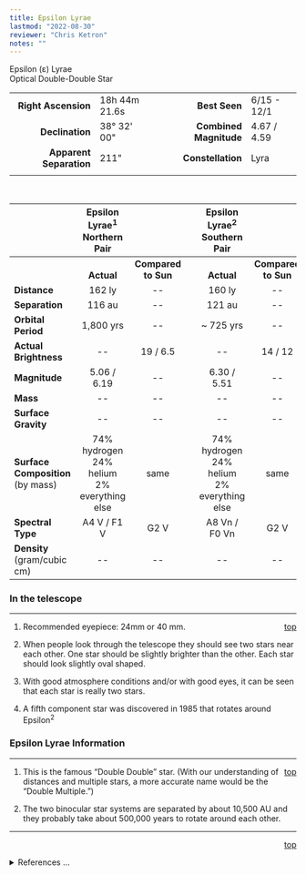 ```yaml
---
title: Epsilon Lyrae
lastmod: "2022-08-30"
reviewer: "Chris Ketron"
notes: ""
---
```


<script src="/notes/js/whatsup.js"></script>
<script type="text/javascript">
	var objectName ="Epsilon Lyrae"
	var objectDesc ="Optical Double-Double Star<br/>in the Constellation<br/>Lyra"
	var objectImage=""
</script>

<span style='float:right;'><div id=whatsup></div>

Epsilon (&epsilon;) Lyrae  
Optical Double-Double Star  

|   |   |   |   |
|--:|:--|--:|:--|
|**Right Ascension**|18h 44m 21.6s|**Best Seen**| 6/15 - 12/1 |
|**Declination**|38&deg; 32' 00"|**Combined Magnitude**| 4.67 / 4.59 |
|**Apparent Separation** | 211" |**Constellation**| Lyra |
|   |   |   |   |

<br/>

|   | Epsilon Lyrae<sup>1</sup><br/>Northern Pair  |   |   | Epsilon Lyrae<sup>2</sup><br/>Southern Pair  |   |
|---|:---:|:---:|---|:---:|:---:|
|   | <br/>**Actual**| **Compared<br/>to Sun** |     | <br/>**Actual**| **Compared<br/>to Sun** |
|**Distance** | 162 ly | -- |                        | 160 ly | -- |
|**Separation** | 116 au | -- |                      | 121 au | -- |
|**Orbital Period** | 1,800 yrs | -- |               | ~ 725 yrs | -- |
|**Actual Brightness** | -- | 19 / 6.5 |             | -- | 14 / 12 |
|**Magnitude** | 5.06 / 6.19 | -- |                  | 6.30 / 5.51 | -- |
|**Mass**	             | -- | -- |                 | -- | -- |
|**Surface Gravity**	 | -- | -- |                 | -- | -- |
|**Surface Composition** (by mass) |74% hydrogen<br/>24% helium<br/>2% everything else| same |   |74% hydrogen<br/>24% helium<br/>2% everything else | same |
|**Spectral Type**       | A4 V / F1 V | G2 V |      | A8 Vn / F0 Vn | G2 V | 
|**Density** (gram/cubic cm) | -- | -- |             | -- | -- | 

### In the telescope

---
<span style='float:right;'>[top](#)</span>

1.  Recommended eyepiece: 24mm or 40 mm.

2.  When people look through the telescope they should see two stars near each other.  One star should be slightly brighter than the other.  Each star should look slightly oval shaped.

3.  With good atmosphere conditions and/or with good eyes, it can be seen that each star is really two stars.

4.  A fifth component star was discovered in 1985 that rotates around Epsilon<sup>2</sup>

### Epsilon Lyrae Information

---
<span style='float:right;'>[top](#)</span>

1.  This is the famous “Double Double” star.  (With our understanding of distances and multiple stars, a more accurate name would be the “Double Multiple.”)

2.  The two binocular star systems are separated by about 10,500 AU and they probably take about 500,000 years to rotate around each other.

---
<span style='float:right;'>[top](#)</span>
<br/>
<details>
<summary>References ...</summary>

|   |   |   | 
|---|---|---|
|**Item**|**Updated**|**Notes**| 
|Coordinates|2002-12-02|split difference between “two”|
|Combined Magnitude|2002-12-02|with Scott’s The Flamsteed Collection|
|Apparent Separation|2002-12-02|from coordinates given in Flamsteed:<br/>|e<sup>1</sup>: 18 44 20.2   39 40 15<br/>e<sup>2</sup>: 18 44 23.0   39 36 46|
|Distance|2002-12-06|with Flamsteed|
|Actual Brightness|2002-12-06|with Flamsteed|
|Magnitude|2002-12-06|with Flamsteed|
|Mass| -- |   |
|Surface Gravity| -- |   |
|Surface Composition|2003-01-06|OK for all stars|
|Spectral Type|2002-12-06|with Flamsteed and SIMBAD|
|Density| -- |   |
|Other Information| -- |   |
</details>
